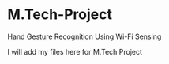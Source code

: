 # M.Tech-Project
Hand Gesture Recognition Using Wi-Fi Sensing


I will add my files here for M.Tech Project

